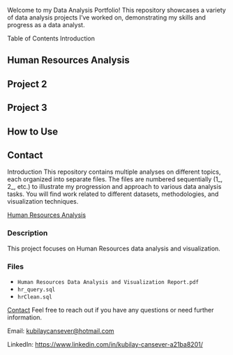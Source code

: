 Welcome to my Data Analysis Portfolio! This repository showcases a variety of data analysis projects I’ve worked on, demonstrating my skills and progress as a data analyst.

Table of Contents
Introduction
## Human Resources Analysis

## Project 2

## Project 3

## How to Use

## Contact

Introduction
This repository contains multiple analyses on different topics, each organized into separate files. The files are numbered sequentially (1_, 2_, etc.) to illustrate my progression and approach to various data analysis tasks. You will find work related to different datasets, methodologies, and visualization techniques.

[Human Resources Analysis](#human-resources-analysis)

### Description
This project focuses on Human Resources data analysis and visualization.

### Files
- `Human Resources Data Analysis and Visualization Report.pdf`
- `hr_query.sql`
- `hrClean.sql`


[Contact](#contact)
Feel free to reach out if you have any questions or need further information.

Email: kubilaycansever@hotmail.com

LinkedIn: https://www.linkedin.com/in/kubilay-cansever-a21ba8201/
